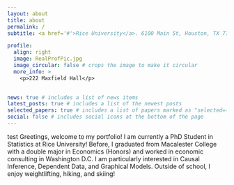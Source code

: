 ```yaml
---
layout: about
title: about
permalink: /
subtitle: <a href='#'>Rice University</a>. 6100 Main St, Houston, TX 77005. nd56@rice.edu

profile:
  align: right
  image: RealProfPic.jpg
  image_circular: false # crops the image to make it circular
  more_info: >
    <p>222 Maxfield Hall</p>
  

news: true # includes a list of news items
latest_posts: true # includes a list of the newest posts
selected_papers: true # includes a list of papers marked as "selected={true}"
social: false # includes social icons at the bottom of the page
---
```


test Greetings, welcome to my portfolio! I am currently a PhD Student in Statistics at Rice University! Before, I graduated from Macalester College with a double major in Economics (Honors) and worked in economic consulting in Washington D.C. I am particularly interested in Causal Inference, Dependent Data, and Graphical Models. Outside of school, I enjoy weightlifting, hiking, and skiing!

